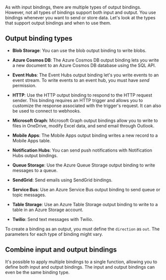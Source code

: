 As with input bindings, there are multiple types of output bindings. However, not all types of bindings support both input and output. You use bindings whenever you want to send or store data. Let's look at the types that support output bindings and when to use them.

## Output binding types

- **Blob Storage**: You can use the blob output binding to write blobs.

- **Azure Cosmos DB**: The Azure Cosmos DB output binding lets you write a new document to an Azure Cosmos DB database using the SQL API.

- **Event Hubs**: The Event Hubs output binding let's you write events to an event stream. To write events to an event hub, you must have *send* permission.

- **HTTP**: Use the HTTP output binding to respond to the HTTP request sender. This binding requires an HTTP trigger and allows you to customize the response associated with the trigger's request. It can also be used to connect to webhooks.

- **Microsoft Graph**: Microsoft Graph output bindings allow you to write to files in OneDrive, modify Excel data, and send email through Outlook.

- **Mobile Apps**: The Mobile Apps output binding writes a new record to a Mobile Apps table.

- **Notification Hubs**: You can send push notifications with Notification Hubs output bindings.

- **Queue Storage**: Use the Azure Queue Storage output binding to write messages to a queue.

- **SendGrid**: Send emails using SendGrid bindings.

- **Service Bus**: Use an Azure Service Bus output binding to send queue or topic messages.

- **Table Storage**: Use an Azure Table Storage output binding to write to a table in an Azure Storage account.

- **Twilio**: Send text messages with Twilio.

To create a binding as an output, you must define the `direction` as `out`. The parameters for each type of binding might vary.

## Combine input and output bindings

It's possible to apply multiple bindings to a single function, allowing you to define both input and output bindings. The input and output bindings can even be the same binding type.

